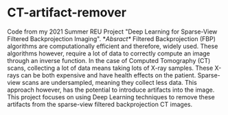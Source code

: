 # CT-artifact-remover
Code from my 2021 Summer REU Project "Deep Learning for Sparse-View Filtered Backprojection Imaging".
**Absract\**
Filtered Backprojection (FBP) algorithms are computationally efficient and therefore, widely used. These algorithms however, require a lot of data to correctly compute an image through an inverse function. In the case of Computed Tomography (CT) scans, collecting a lot of data means taking lots of X-ray samples. These X-rays can be both expensive and have health effects on the patient. Sparse-view scans are undersampled, meaning they collect less data. This approach however, has the potential to introduce artifacts into the image. This project focuses on using Deep Learning techniques to remove these artifacts from the sparse-view filtered backprojection CT images.
